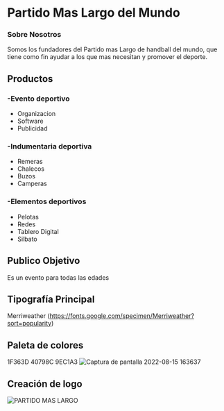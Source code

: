 # Partido Mas Largo del Mundo

### Sobre Nosotros
Somos los fundadores del Partido mas Largo de handball del mundo, que tiene como fin ayudar a los que mas necesitan y promover el deporte.

## Productos
### -Evento deportivo
- Organizacion 
- Software
- Publicidad

### -Indumentaria deportiva
- Remeras
- Chalecos
- Buzos
- Camperas

### -Elementos deportivos
- Pelotas
- Redes
- Tablero Digital
- Silbato

## Publico Objetivo
Es un evento para todas las edades

## Tipografía Principal
Merriweather (https://fonts.google.com/specimen/Merriweather?sort=popularity)

## Paleta de colores 
1F363D
40798C
9EC1A3
![Captura de pantalla 2022-08-15 163637](https://user-images.githubusercontent.com/111294168/184709217-8d6b9b9a-76ca-4e6d-91c2-ee45b772f3dc.png)

## Creación de logo

![PARTIDO MAS LARGO](https://user-images.githubusercontent.com/111294168/184709705-c2b1f143-c88b-4ccc-b8c5-2313a60951d2.png)

